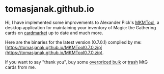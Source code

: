 # tomasjanak.github.io

Hi, I have implemented some improvements to Alexander Pick's [MKMTool](https://github.com/alexander-pick/MKMTool), a desktop application for maintaining your inventory of Magic: the Gathering cards on [cardmarket](https://www.cardmarket.com) up to date and much more.

Here are the binaries for the latest version (0.7.0.1) compiled by me: [https://tomasjanak.github.io/MKMTool0.7.0.zip](https://tomasjanak.github.io/MKMTool0.7.0.zip).

If you want to say "thank you", buy some [overpriced bulk](https://www.cardmarket.com/en/Magic/MainPage/browseUserProducts?idCategory=1&idUser=937796&resultsPage=0&idLanguage=0&isFoil=0&isSigned=0&isPlayset=0&isAltered=0&maxPrice=0.15) or [trash](https://www.cardmarket.com/en/Magic/MainPage/browseUserProducts?idCategory=1&idUser=937796&resultsPage=0&idLanguage=0&condition_uneq=%3E%3D&condition=LP&isFoil=0&isSigned=0&isPlayset=0&isAltered=0) MtG cards from me.
